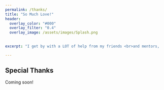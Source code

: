 ```yaml
---
permalink: /thanks/
title: "So Much Love!"
header:
  overlay_color: "#000"
  overlay_filter: "0.4"
  overlay_image: /assets/images/Splash.png
  
    
excerpt: "I get by with a LOT of help from my friends <br>and mentors, and family!"

---
```

## Special Thanks
Coming soon!
